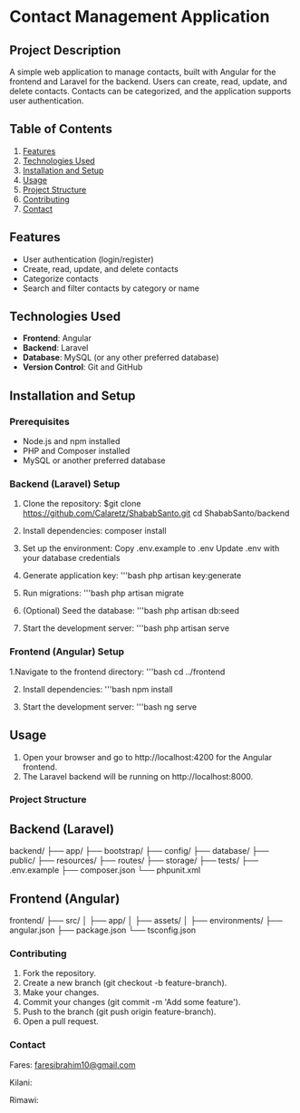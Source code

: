 # Contact Management Application

## Project Description

A simple web application to manage contacts, built with Angular for the frontend and Laravel for the backend. Users can create, read, update, and delete contacts. Contacts can be categorized, and the application supports user authentication.

## Table of Contents

1. [Features](#features)
2. [Technologies Used](#technologies-used)
3. [Installation and Setup](#installation-and-setup)
4. [Usage](#usage)
5. [Project Structure](#project-structure)
6. [Contributing](#contributing)
7. [Contact](#contact)

## Features

- User authentication (login/register)
- Create, read, update, and delete contacts
- Categorize contacts
- Search and filter contacts by category or name

## Technologies Used

- **Frontend**: Angular
- **Backend**: Laravel
- **Database**: MySQL (or any other preferred database)
- **Version Control**: Git and GitHub

## Installation and Setup

### Prerequisites

- Node.js and npm installed
- PHP and Composer installed
- MySQL or another preferred database

### Backend (Laravel) Setup

1. Clone the repository:
   $git clone https://github.com/Calaretz/ShababSanto.git
   cd ShababSanto/backend
   
2. Install dependencies:
   composer install
   
3. Set up the environment:
   Copy .env.example to .env
   Update .env with your database credentials

4. Generate application key:
   '''bash
   php artisan key:generate

5. Run migrations:
   '''bash
   php artisan migrate

6. (Optional) Seed the database:
   '''bash
   php artisan db:seed

7. Start the development server:
   '''bash
   php artisan serve

### Frontend (Angular) Setup

1.Navigate to the frontend directory:
   '''bash
   cd ../frontend

2. Install dependencies:
   '''bash
   npm install
   
3. Start the development server:
   '''bash
   ng serve

## Usage
   1. Open your browser and go to http://localhost:4200 for the Angular frontend.
   2. The Laravel backend will be running on http://localhost:8000.

### Project Structure

## Backend (Laravel)

backend/
├── app/
├── bootstrap/
├── config/
├── database/
├── public/
├── resources/
├── routes/
├── storage/
├── tests/
├── .env.example
├── composer.json
└── phpunit.xml

## Frontend (Angular)

frontend/
├── src/
│   ├── app/
│   ├── assets/
│   ├── environments/
├── angular.json
├── package.json
└── tsconfig.json

### Contributing

1. Fork the repository.
2. Create a new branch (git checkout -b feature-branch).
3. Make your changes.
4. Commit your changes (git commit -m 'Add some feature').
5. Push to the branch (git push origin feature-branch).
6. Open a pull request.

### Contact
Fares: faresibrahim10@gmail.com

Kilani: 

Rimawi:




